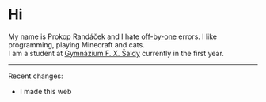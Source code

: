 # Hi
My name is Prokop Randáček and I hate [off-by-one](https://en.wikipedia.org/wiki/Off-by-one_error) errors. I like programming, playing Minecraft and cats.  
I am a student at [Gymnázium F. X. Šaldy](https://gfxs.cz) currently in the first year.
******
Recent changes:

- I made this web <!-- TODO generate this from py -->
